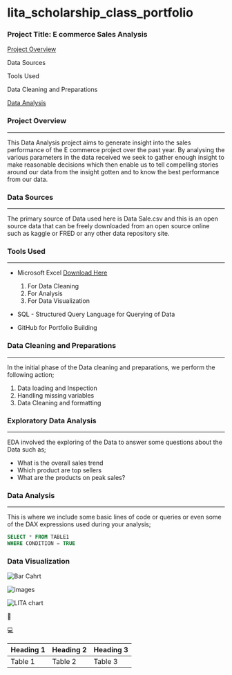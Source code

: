 # lita_scholarship_class_portfolio

### Project Title: E commerce Sales Analysis

[Project Overview](#project-overview)

Data Sources

Tools Used

Data Cleaning and Preparations

[Data Analysis](#data-analysis)


### Project Overview
---
This Data Analysis project aims to generate insight into the sales performance of the E commerce project over the past year. By analysing the various parameters in the data received we seek to gather enough insight to make reasonable decisions which then enable us to tell compelling stories around our data from the insight gotten and to know the best performance from our data.

### Data Sources
---
The primary source of Data used here is Data Sale.csv and this is an open source data that can be freely downloaded from an open source online such as kaggle or FRED or any other data repository site.

### Tools Used
---
- Microsoft Excel [Download Here](https://www.microsoft.com)
   1. For Data Cleaning
   2. For Analysis
   3. For Data Visualization

- SQL - Structured Query Language for Querying of Data
- GitHub for Portfolio Building

### Data Cleaning and Preparations
---
In the initial phase of the Data cleaning and preparations, we perform the following action;
1. Data loading and Inspection
2. Handling missing variables
3. Data Cleaning and formatting

### Exploratory Data Analysis
---
EDA involved the exploring of the Data to answer some questions about the Data such as;
- What is the overall sales trend
- Which product are top sellers
- What are the products on peak sales?

### Data Analysis
---
This is where we include some basic lines of code or queries or even some of the DAX expressions used during your analysis;

```SQL
SELECT * FROM TABLE1
WHERE CONDITION = TRUE
```

### Data Visualization

![Bar Cahrt](https://github.com/user-attachments/assets/15f117f3-f83e-4a58-a9a1-654df75423cc)



![images](https://github.com/user-attachments/assets/c6400fa3-c57e-4378-bd30-0854ec5fc251)


![LITA chart](https://github.com/user-attachments/assets/3cf13e2d-8b7e-40d2-8789-f87da5c8f5c6)




🥇

💻

|Heading 1|Heading 2|Heading 3|
|---------|---------|---------|
|Table 1|Table 2|Table 3|
